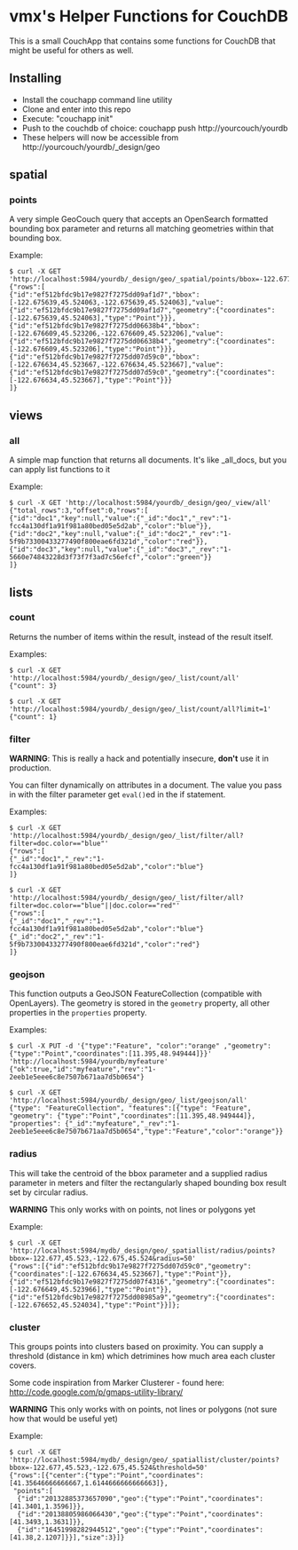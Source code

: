 vmx's Helper Functions for CouchDB
==================================

This is a small CouchApp that contains some functions for CouchDB that might
be useful for others as well.

Installing
-------------
* Install the couchapp command line utility
* Clone and enter into this repo
* Execute: "couchapp init"
* Push to the couchdb of choice: couchapp push http://yourcouch/yourdb
* These helpers will now be accessible from http://yourcouch/yourdb/_design/geo

spatial
-------

### points ###

A very simple GeoCouch query that accepts an OpenSearch formatted bounding box parameter and returns all matching geometries within that bounding box.

Example:

    $ curl -X GET 'http://localhost:5984/yourdb/_design/geo/_spatial/points/bbox=-122.677,45.523,-122.675,45.524'
    {"rows":[     
    {"id":"ef512bfdc9b17e9827f7275dd09af1d7","bbox":[-122.675639,45.524063,-122.675639,45.524063],"value":{"id":"ef512bfdc9b17e9827f7275dd09af1d7","geometry":{"coordinates":[-122.675639,45.524063],"type":"Point"}}},
    {"id":"ef512bfdc9b17e9827f7275dd06638b4","bbox":[-122.676609,45.523206,-122.676609,45.523206],"value":{"id":"ef512bfdc9b17e9827f7275dd06638b4","geometry":{"coordinates":[-122.676609,45.523206],"type":"Point"}}},
    {"id":"ef512bfdc9b17e9827f7275dd07d59c0","bbox":[-122.676634,45.523667,-122.676634,45.523667],"value":{"id":"ef512bfdc9b17e9827f7275dd07d59c0","geometry":{"coordinates":[-122.676634,45.523667],"type":"Point"}}}
    ]}

views
-----

### all ###

A simple map function that returns all documents. It's like _all_docs, but
you can apply list functions to it

Example:

    $ curl -X GET 'http://localhost:5984/yourdb/_design/geo/_view/all'
    {"total_rows":3,"offset":0,"rows":[
    {"id":"doc1","key":null,"value":{"_id":"doc1","_rev":"1-fcc4a130df1a91f981a80bed05e5d2ab","color":"blue"}},
    {"id":"doc2","key":null,"value":{"_id":"doc2","_rev":"1-5f9b73300433277490f800eae6fd321d","color":"red"}},
    {"id":"doc3","key":null,"value":{"_id":"doc3","_rev":"1-5660e74843228d3f73f7f3ad7c56efcf","color":"green"}}
    ]}


lists
-----

### count ###

Returns the number of items within the result, instead of the result itself.

Examples:

    $ curl -X GET 'http://localhost:5984/yourdb/_design/geo/_list/count/all'
    {"count": 3}

    $ curl -X GET 'http://localhost:5984/yourdb/_design/geo/_list/count/all?limit=1'
    {"count": 1}

### filter ###

**WARNING**: This is really a hack and potentially insecure, **don't** use it in
production.

You can filter dynamically on attributes in a document. The value you pass in
with the filter parameter get `eval()`ed in the if statement.

Examples:

    $ curl -X GET 'http://localhost:5984/yourdb/_design/geo/_list/filter/all?filter=doc.color=="blue"'
    {"rows":[
    {"_id":"doc1","_rev":"1-fcc4a130df1a91f981a80bed05e5d2ab","color":"blue"}
    ]}

    $ curl -X GET 'http://localhost:5984/yourdb/_design/geo/_list/filter/all?filter=doc.color=="blue"||doc.color=="red"'
    {"rows":[
    {"_id":"doc1","_rev":"1-fcc4a130df1a91f981a80bed05e5d2ab","color":"blue"}
    {"_id":"doc2","_rev":"1-5f9b73300433277490f800eae6fd321d","color":"red"}
    ]}

### geojson ###

This function outputs a GeoJSON FeatureCollection (compatible with
OpenLayers). The geometry is stored in the `geometry` property, all
other properties in the `properties` property.

Examples:

    $ curl -X PUT -d '{"type":"Feature", "color":"orange" ,"geometry":{"type":"Point","coordinates":[11.395,48.949444]}}' 'http://localhost:5984/yourdb/myfeature'
    {"ok":true,"id":"myfeature","rev":"1-2eeb1e5eee6c8e7507b671aa7d5b0654"}

    $ curl -X GET 'http://localhost:5984/yourdb/_design/geo/_list/geojson/all'
    {"type": "FeatureCollection", "features":[{"type": "Feature", "geometry": {"type":"Point","coordinates":[11.395,48.949444]}, "properties": {"_id":"myfeature","_rev":"1-2eeb1e5eee6c8e7507b671aa7d5b0654","type":"Feature","color":"orange"}}


### radius ###

This will take the centroid of the bbox parameter and a supplied radius parameter in meters and filter the rectangularly shaped bounding box result set by circular radius.

**WARNING** This only works with on points, not lines or polygons yet

Example:

    $ curl -X GET 'http://localhost:5984/mydb/_design/geo/_spatiallist/radius/points?bbox=-122.677,45.523,-122.675,45.524&radius=50'
    {"rows":[{"id":"ef512bfdc9b17e9827f7275dd07d59c0","geometry":{"coordinates":[-122.676634,45.523667],"type":"Point"}},
    {"id":"ef512bfdc9b17e9827f7275dd07f4316","geometry":{"coordinates":[-122.676649,45.523966],"type":"Point"}},
    {"id":"ef512bfdc9b17e9827f7275dd08985a9","geometry":{"coordinates":[-122.676652,45.524034],"type":"Point"}}]};

### cluster ###

This groups points into clusters based on proximity. You can supply a threshold (distance in km) which detrimines how much area each cluster covers. 

Some code inspiration from Marker Clusterer - found here: http://code.google.com/p/gmaps-utility-library/


**WARNING** This only works with on points, not lines or polygons (not sure how that would be useful yet)


Example:

    $ curl -X GET 'http://localhost:5984/mydb/_design/geo/_spatiallist/cluster/points?bbox=-122.677,45.523,-122.675,45.524&threshold=50'
    {"rows":[{"center":{"type":"Point","coordinates":[41.35646666666667,1.6144666666666663]},
     "points":[
      {"id":"20132885373657090","geo":{"type":"Point","coordinates":[41.3401,1.3596]}},
      {"id":"20138805986066430","geo":{"type":"Point","coordinates":[41.3493,1.3631]}},
      {"id":"16451998282944512","geo":{"type":"Point","coordinates":[41.38,2.1207]}}],"size":3}]}

